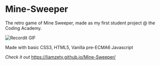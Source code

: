 # Mine-Sweeper

The retro game of Mine Sweeper, made as my first student project @ the Coding Academy.


![Recordit GIF](http://g.recordit.co/IJsy0dEEHu.gif)

Made with basic CSS3, HTML5, Vanilla pre-ECMA6 Javascript

*Check it out*
https://liamzety.github.io/Mine-Sweeper/
